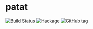 patat
=====

[![Build Status](https://img.shields.io/travis/jaspervdj/patat.svg)](https://travis-ci.org/jaspervdj/patat) [![Hackage](https://img.shields.io/hackage/v/patat.svg)](https://hackage.haskell.org/package/patat) [![GitHub tag](https://img.shields.io/github/tag/jaspervdj/patat.svg)]()
